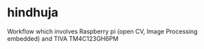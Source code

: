 # hindhuja
Workflow which involves Raspberry pi (open CV, Image Processing embedded)  and TIVA TM4C123GH6PM
